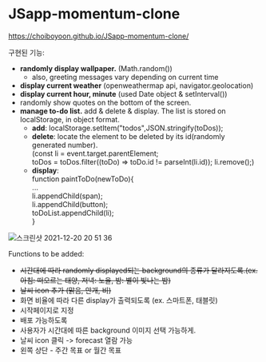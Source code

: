 # JSapp-momentum-clone

https://choiboyoon.github.io/JSapp-momentum-clone/

구현된 기능:
* <b>randomly display wallpaper.</b> (Math.random())
  * also, greeting messages vary depending on current time
* <b>display current weather</b> (openweathermap api, navigator.geolocation)
* <b>display current hour, minute</b> (used Date object & setInterval())
* randomly show quotes on the bottom of the screen.
* <b>manage to-do list.</b> add & delete & display. The list is stored on localStorage, in object format.
  * <b>add</b>: localStorage.setItem("todos",JSON.stringify(toDos));
  * <b>delete</b>: locate the element to be deleted by its id(randomly generated number).<br/>(const li = event.target.parentElement;<br/>
  toDos = toDos.filter((toDo) => toDo.id != parseInt(li.id));
  li.remove();)
  * <b>display</b>: <br/>function paintToDo(newToDo){<br/>...<br/>li.appendChild(span);<br/>li.appendChild(button);<br/>toDoList.appendChild(li);<br/>}


![스크린샷 2021-12-20 20 51 36](https://user-images.githubusercontent.com/22133824/146824487-b2446780-7904-4eae-9e38-180939c2b254.png)


Functions to be added:
* ~~시간대에 따라 randomly displayed되는 background의 종류가 달라지도록.(ex.아침: 떠오르는 태양, 저녁: 노을, 밤: 별이 빛나는 밤)~~
* ~~날씨 icon 추가 (맑음, 안개, 비)~~
* 화면 비율에 따라 다른 display가 출력되도록 (ex. 스마트폰, 태블릿)
* 시작페이지로 지정
* 배포 가능하도록 
* 사용자가 시간대에 따른 background 이미지 선택 가능하게.
* 날씨 icon 클릭 -> forecast 열람 가능
* 왼쪽 상단 - 주간 목표 or 월간 목표 

